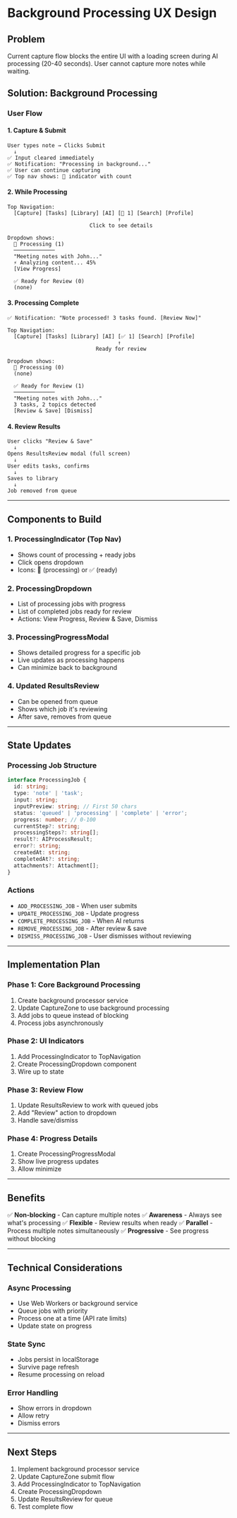 # Background Processing UX Design

## Problem
Current capture flow blocks the entire UI with a loading screen during AI processing (20-40 seconds). User cannot capture more notes while waiting.

## Solution: Background Processing

### User Flow

#### 1. Capture & Submit
```
User types note → Clicks Submit
  ↓
✅ Input cleared immediately
✅ Notification: "Processing in background..."
✅ User can continue capturing
✅ Top nav shows: 🔄 indicator with count
```

#### 2. While Processing
```
Top Navigation:
  [Capture] [Tasks] [Library] [AI] [🔄 1] [Search] [Profile]
                                   ↑
                          Click to see details

Dropdown shows:
  📝 Processing (1)
  ─────────────
  "Meeting notes with John..."
  ⚡ Analyzing content... 45%
  [View Progress]

  ✅ Ready for Review (0)
  (none)
```

#### 3. Processing Complete
```
✅ Notification: "Note processed! 3 tasks found. [Review Now]"

Top Navigation:
  [Capture] [Tasks] [Library] [AI] [✅ 1] [Search] [Profile]
                                   ↑
                            Ready for review

Dropdown shows:
  📝 Processing (0)
  (none)

  ✅ Ready for Review (1)
  ─────────────
  "Meeting notes with John..."
  3 tasks, 2 topics detected
  [Review & Save] [Dismiss]
```

#### 4. Review Results
```
User clicks "Review & Save"
  ↓
Opens ResultsReview modal (full screen)
  ↓
User edits tasks, confirms
  ↓
Saves to library
  ↓
Job removed from queue
```

---

## Components to Build

### 1. ProcessingIndicator (Top Nav)
- Shows count of processing + ready jobs
- Click opens dropdown
- Icons: 🔄 (processing) or ✅ (ready)

### 2. ProcessingDropdown
- List of processing jobs with progress
- List of completed jobs ready for review
- Actions: View Progress, Review & Save, Dismiss

### 3. ProcessingProgressModal
- Shows detailed progress for a specific job
- Live updates as processing happens
- Can minimize back to background

### 4. Updated ResultsReview
- Can be opened from queue
- Shows which job it's reviewing
- After save, removes from queue

---

## State Updates

### Processing Job Structure
```typescript
interface ProcessingJob {
  id: string;
  type: 'note' | 'task';
  input: string;
  inputPreview: string; // First 50 chars
  status: 'queued' | 'processing' | 'complete' | 'error';
  progress: number; // 0-100
  currentStep?: string;
  processingSteps?: string[];
  result?: AIProcessResult;
  error?: string;
  createdAt: string;
  completedAt?: string;
  attachments?: Attachment[];
}
```

### Actions
- `ADD_PROCESSING_JOB` - When user submits
- `UPDATE_PROCESSING_JOB` - Update progress
- `COMPLETE_PROCESSING_JOB` - When AI returns
- `REMOVE_PROCESSING_JOB` - After review & save
- `DISMISS_PROCESSING_JOB` - User dismisses without reviewing

---

## Implementation Plan

### Phase 1: Core Background Processing
1. Create background processor service
2. Update CaptureZone to use background processing
3. Add jobs to queue instead of blocking
4. Process jobs asynchronously

### Phase 2: UI Indicators
1. Add ProcessingIndicator to TopNavigation
2. Create ProcessingDropdown component
3. Wire up to state

### Phase 3: Review Flow
1. Update ResultsReview to work with queued jobs
2. Add "Review" action to dropdown
3. Handle save/dismiss

### Phase 4: Progress Details
1. Create ProcessingProgressModal
2. Show live progress updates
3. Allow minimize

---

## Benefits

✅ **Non-blocking** - Can capture multiple notes
✅ **Awareness** - Always see what's processing
✅ **Flexible** - Review results when ready
✅ **Parallel** - Process multiple notes simultaneously
✅ **Progressive** - See progress without blocking

---

## Technical Considerations

### Async Processing
- Use Web Workers or background service
- Queue jobs with priority
- Process one at a time (API rate limits)
- Update state on progress

### State Sync
- Jobs persist in localStorage
- Survive page refresh
- Resume processing on reload

### Error Handling
- Show errors in dropdown
- Allow retry
- Dismiss errors

---

## Next Steps

1. Implement background processor service
2. Update CaptureZone submit flow
3. Add ProcessingIndicator to TopNavigation
4. Create ProcessingDropdown
5. Update ResultsReview for queue
6. Test complete flow
